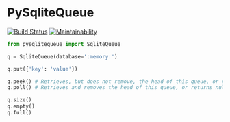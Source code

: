 # PySqliteQueue

[![Build Status](https://travis-ci.com/mrk-andreev/PySqliteQueue.svg?branch=master)](https://travis-ci.com/mrk-andreev/PySqliteQueue) [![Maintainability](https://api.codeclimate.com/v1/badges/6193af027c24e08e7422/maintainability)](https://codeclimate.com/github/mrk-andreev/PySqliteQueue/maintainability)


```python
from pysqlitequeue import SqliteQueue

q = SqliteQueue(database=':memory:')

q.put({'key': 'value'})

q.peek() # Retrieves, but does not remove, the head of this queue, or returns null if this queue is empty.
q.poll() # Retrieves and removes the head of this queue, or returns null if this queue is empty.

q.size()
q.empty()
q.full()
```